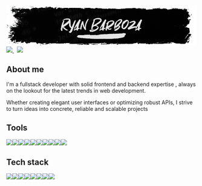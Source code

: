 <img alt="Banner" src="pictures/banner.png" styles="padding: 4px" /> 

<a href="https://www.linkedin.com/in/ryan-barboza-880308253/" style="padding: 4px"> 
    <img  src="https://img.shields.io/badge/linkedin-0d1117?style=flat&logo=linkedin&logoColor=white" styles="padding: 4px" />
</a>
<a href="mailto:ryanbarbozapro@gmail.com" style="padding: 4px"> 
    <img  src="https://img.shields.io/badge/Contact me-0d1117?style=flat&logo=gmail&logoColor=white" styles="padding: 4px" />
</a>

## About me

I'm a fullstack developer with solid frontend and backend expertise , always on the lookout for the latest trends in web development. 

Whether creating elegant user interfaces or optimizing robust APIs, I strive to turn ideas into concrete, reliable and scalable projects

## Tools

<img  src="https://img.shields.io/badge/VS%20Code-0d1117.svg?style=flat&logo=visual-studio-code&logoColor=e5e5e5" styles="padding: 4px" /><img  src="https://img.shields.io/badge/Figma-0d1117.svg?style=flat&logo=figma&logoColor=e5e5e5" styles="padding: 4px" /><img  src="https://img.shields.io/badge/Trello-0d1117.svg?style=flat&logo=trello&logoColor=e5e5e5" styles="padding: 4px" /><img  src="https://img.shields.io/badge/jira-0d1117.svg?style=flat&logo=jira&logoColor=e5e5e5" styles="padding: 4px" /><img  src="https://img.shields.io/badge/Mysql-0d1117.svg?style=flat&logo=mysql&logoColor=e5e5e5" styles="padding: 4px" /><img  src="https://img.shields.io/badge/Node Js-0d1117.svg?style=flat&logo=nodedotjs&logoColor=e5e5e5" styles="padding: 4px" /><img  src="https://img.shields.io/badge/Npm-0d1117.svg?style=flat&logo=npm&logoColor=e5e5e5" styles="padding: 4px" /><img  src="https://img.shields.io/badge/Biome-0d1117.svg?style=flat&logo=biome&logoColor=e5e5e5" styles="padding: 4px" /><img  src="https://img.shields.io/badge/Vercel-0d1117.svg?style=flat&logo=vercel&logoColor=e5e5e5" styles="padding: 4px" /><img  src="https://img.shields.io/badge/Postman-0d1117.svg?style=flat&logo=postman&logoColor=e5e5e5" styles="padding: 4px" />


## Tech stack
<img  src="https://img.shields.io/badge/Html-0d1117?style=flat&logo=html5&logoColor=white" styles="padding: 4px" /><img  src="https://img.shields.io/badge/Css-0d1117?style=flat&logo=css3&logoColor=white" styles="padding: 4px" /><img  src="https://img.shields.io/badge/Javascript-0d1117?style=flat&logo=javascript&logoColor=white" styles="padding: 4px" /><img  src="https://img.shields.io/badge/React-0d1117?style=flat&logo=react&logoColor=white" styles="padding: 4px" /><img  src="https://img.shields.io/badge/Sass-0d1117?style=flat&logo=sass&logoColor=white" styles="padding: 4px" /><img  src="https://img.shields.io/badge/Express-0d1117?style=flat&logo=express&logoColor=white" styles="padding: 4px" /><img  src="https://img.shields.io/badge/▤-Sql-0d1117?style=flat&logo=sql&logoColor=white&labelColor=0d1117" styles="padding: 4px" /><img  src="https://img.shields.io/badge/Express-0d1117?style=flat&logo=express&logoColor=white" styles="padding: 4px" />